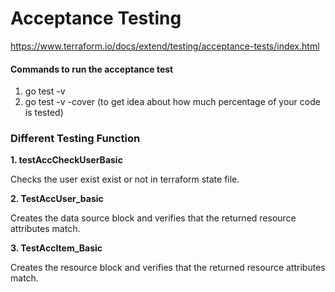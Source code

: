 # Acceptance Testing

<https://www.terraform.io/docs/extend/testing/acceptance-tests/index.html>

#### Commands to run the acceptance test

1. go test -v <br/>
2. go test -v -cover (to get idea about how much percentage of your code is tested) <br />


### Different Testing Function

<strong>1. testAccCheckUserBasic </strong>

Checks the user exist exist or not in terraform state file.<br />

<strong>2. TestAccUser_basic </strong>

Creates the data source block and verifies that the returned resource attributes match.<br />

<strong>3. TestAccItem_Basic </strong>

Creates the resource block and verifies that the returned resource attributes match. <br />